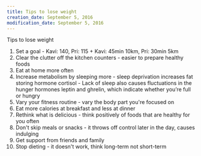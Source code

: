 ```yaml
---
title: Tips to lose weight
creation_date: September 5, 2016
modification_date: September 5, 2016
---
```



Tips to lose weight 

1. Set a goal - Kavi: 140, Pri: 115 + Kavi: 45min 10km, Pri: 30min 5km
2. Clear the clutter off the kitchen counters - easier to prepare healthy foods 
3. Eat at home more often 
4. Increase metabolism by sleeping more - sleep deprivation increases fat storing hormone cortisol - Lack of sleep also causes fluctuations in the hunger hormones leptin and ghrelin, which indicate whether you’re full or hungry
5. Vary your fitness routine - vary the body part you're focused on
6. Eat more calories at breakfast and less at dinner 
7. Rethink what is delicious - think positively of foods that are healthy for you often
8. Don't skip meals or snacks - it throws off control later in the day, causes indulging 
9. Get support from friends and family 
10. Stop dieting - it doesn't work, think long-term not short-term

